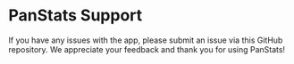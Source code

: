 # PanStats Support

If you have any issues with the app, please submit an issue via this GitHub repository. We appreciate your feedback and
thank you for using PanStats!
